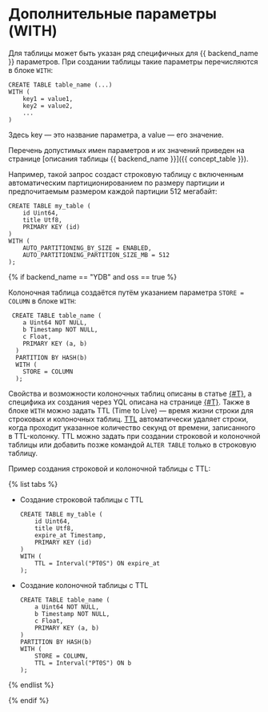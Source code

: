 # Дополнительные параметры (WITH)

Для таблицы может быть указан ряд специфичных для {{ backend_name }} параметров. При создании таблицы такие параметры перечисляются в блоке `WITH`:

```yql
CREATE TABLE table_name (...)
WITH (
    key1 = value1,
    key2 = value2,
    ...
)
```

Здесь key — это название параметра, а value — его значение.

Перечень допустимых имен параметров и их значений приведен на странице [описания таблицы {{ backend_name }}]({{ concept_table }}).

Например, такой запрос создаст строковую таблицу с включенным автоматическим партиционированием по размеру партиции и предпочитаемым размером каждой партиции 512 мегабайт:

```yql
CREATE TABLE my_table (
    id Uint64,
    title Utf8,
    PRIMARY KEY (id)
)
WITH (
    AUTO_PARTITIONING_BY_SIZE = ENABLED,
    AUTO_PARTITIONING_PARTITION_SIZE_MB = 512
);
```

{% if backend_name == "YDB" and oss == true %}

Колоночная таблица создаётся путём указанием параметра `STORE = COLUMN` в блоке `WITH`:

```yql
 CREATE TABLE table_name (
    a Uint64 NOT NULL,
    b Timestamp NOT NULL,
    c Float,
    PRIMARY KEY (a, b)
  )
  PARTITION BY HASH(b)
  WITH (
    STORE = COLUMN
  );
```

Свойства и возможности колоночных таблиц описаны в статье [{#T}](../../../../concepts/datamodel/table.md), а специфика их создания через YQL описана на странице [{#T}](./index.md). Также в блоке `WITH` можно задать TTL (Time to Live) — время жизни строки для строковых и колоночных таблиц. [TTL](../../../../concepts/ttl.md) автоматически удаляет строки, когда проходит указанное количество секунд от времени, записанного в TTL-колонку. TTL можно задать при создании строковой и колоночной таблицы или добавить позже командой `ALTER TABLE` только в строковую таблицу.

Пример создания строковой и колоночной таблицы с TTL:

{% list tabs %}

- Создание строковой таблицы с TTL

    ```yql
    CREATE TABLE my_table (
        id Uint64,
        title Utf8,
        expire_at Timestamp,
        PRIMARY KEY (id)
    )
    WITH (
        TTL = Interval("PT0S") ON expire_at
    );
    ```

- Создание колоночной таблицы с TTL

    ```yql
    CREATE TABLE table_name (
        a Uint64 NOT NULL,
        b Timestamp NOT NULL,
        c Float,
        PRIMARY KEY (a, b)
    )
    PARTITION BY HASH(b)
    WITH (
        STORE = COLUMN,
        TTL = Interval("PT0S") ON b
    );
    ```

{% endlist %}

{% endif %}
